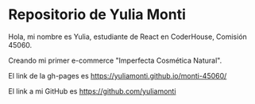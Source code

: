 
# Repositorio de Yulia Monti

Hola, mi nombre es Yulia, estudiante de React en CoderHouse, Comisión 45060.

Creando mi primer e-commerce "Imperfecta Cosmética Natural".

El link de la gh-pages es https://yuliamonti.github.io/monti-45060/

El link a mi GitHub es https://github.com/yuliamonti
